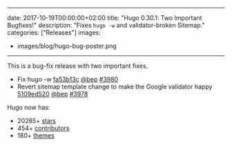 
---
date: 2017-10-19T00:00:00+02:00
title: "Hugo 0.30.1: Two Important Bugfixes!"
description: "Fixes `hugo -w` and validator-broken Sitemap."
categories: ["Releases"]
images:
- images/blog/hugo-bug-poster.png
---

	

This is a bug-fix release with two important fixes.

* Fix hugo -w [fa53b13c](https://github.com/gohugoio/hugo/commit/fa53b13ca0ffb1db6ed20f5353661d3f8a5fd455) [@bep](https://github.com/bep) [#3980](https://github.com/gohugoio/hugo/issues/3980)
* Revert sitemap template change to make the Google validator happy [5109ed520](https://github.com/gohugoio/hugo/commit/5109ed520f2ddde815d50e7b31acbbfc57ce7719) [@bep](https://github.com/bep) [#3978](https://github.com/gohugoio/hugo/issues/3978)


Hugo now has:

* 20285+ [stars](https://github.com/gohugoio/hugo/stargazers)
* 454+ [contributors](https://github.com/gohugoio/hugo/graphs/contributors)
* 180+ [themes](http://themes.gohugo.io/)
